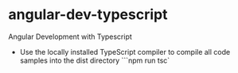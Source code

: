 # angular-dev-typescript
Angular Development with Typescript

- Use the locally installed TypeScript compiler to compile all code samples into the dist directory
```npm run tsc`
